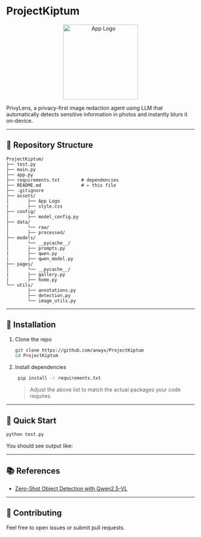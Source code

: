 # ProjectKiptum
<div align="center">
<img width="200" height="200" alt="App Logo" src="https://github.com/user-attachments/assets/dab70112-1c42-4ef0-a576-7d7d9277216a" />
</div>

PrivyLens, a privacy-first image redaction agent using LLM that automatically detects sensitive information in photos and instantly blurs it on-device.

---

## 📁 Repository Structure

```
ProjectKiptum/
├── test.py
├── main.py
├── app.py
├── requirements.txt        # dependencies
├── README.md               # ← this file
├── .gitignore
├── assets/ 
|       ├── App Logo
|       ├── style.css
├── config/ 
|       ├── model_config.py
├── data/
│       └── raw/          
│       ├── processed/
├── models/
│       └── __pycache__/
|       ├── prompts.py
|       ├── qwen.py
|       ├── qwen_model.py
├── pages/
│       └── __pycache__/
|       ├── gallery.py
|       ├── home.py
└── utils/
        ├── annotations.py
        ├── detection.py
        └── image_utils.py               
```

---

## 🔧 Installation

1. Clone the repo
   ```bash
   git clone https://github.com/anwyx/ProjectKiptum
   cd ProjectKiptum
   ```

2. Install dependencies
   ```bash
    pip install -r requirements.txt
   ```

   > Adjust the above list to match the actual packages your code requires.

---

## 🚀 Quick Start


```bash
python test.py
```

You should see output like:



---

## 📚 References

- [Zero-Shot Object Detection with Qwen2.5-VL](https://github.com/roboflow/notebooks/blob/main/notebooks/zero-shot-object-detection-with-qwen2-5-vl.ipynb)  

---


## 🤝 Contributing

Feel free to open issues or submit pull requests.

